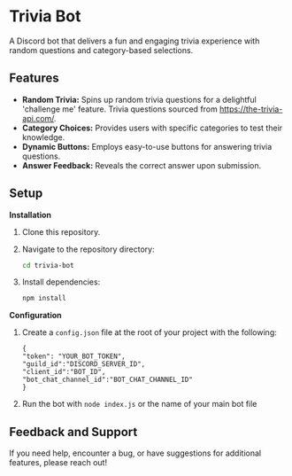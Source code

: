 # Trivia Bot 

A Discord bot that delivers a fun and engaging trivia experience with random questions and category-based selections. 

## Features

*   **Random Trivia:**  Spins up random trivia questions for a delightful 'challenge me' feature. Trivia questions sourced from https://the-trivia-api.com/.
*   **Category Choices:**  Provides users with specific categories to test their knowledge.
*   **Dynamic Buttons:**  Employs easy-to-use buttons for answering trivia questions.
*   **Answer Feedback:** Reveals the correct answer upon submission.

## Setup

**Installation**

1.  Clone this repository.
    

2.  Navigate to the repository directory:
    ```bash
    cd trivia-bot
    ```

3.  Install dependencies:
    ```bash
    npm install
    ```

**Configuration**

1.  Create a `config.json` file at the root of your project with the following:
    ```
    { 
    "token": "YOUR_BOT_TOKEN",
    "guild_id":"DISCORD_SERVER_ID",
    "client_id":"BOT_ID",
    "bot_chat_channel_id":"BOT_CHAT_CHANNEL_ID" 
    }
    ```
2. Run the bot with `node index.js` or the name of your main bot file

## Feedback and Support 

If you need help, encounter a bug, or have
suggestions for additional features, please reach out!


